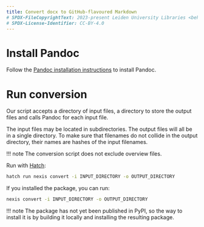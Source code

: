```yaml
---
title: Convert docx to GitHub-flavoured Markdown
# SPDX-FileCopyrightText: 2023-present Leiden University Libraries <beheer@library.leidenuniv.nl>
# SPDX-License-Identifier: CC-BY-4.0
---
```


# Install Pandoc

Follow the [Pandoc installation instructions](https://pandoc.org/installing.html)
to install Pandoc.

# Run conversion

Our script accepts a directory of input files, a directory to store the output
files and calls Pandoc for each input file.

The input files may be located in subdirectories.
The output files will all be in a single directory.
To make sure that filenames do not collide in the output directory,
their names are hashes of the input filenames.

!!! note
    The conversion script does not exclude overview files.

Run with [Hatch]:

```sh
hatch run nexis convert -i INPUT_DIRECTORY -o OUTPUT_DIRECTORY
```

If you installed the package, you can run:

```sh
nexis convert -i INPUT_DIRECTORY -o OUTPUT_DIRECTORY
```

[Hatch]: https://hatch.pypa.io/latest/

!!! note
    The package has not yet been published in PyPI, so the way to install it is
    by building it locally and installing the resulting package.
